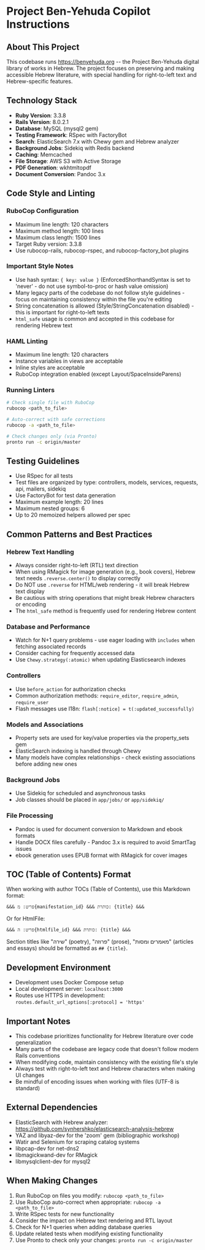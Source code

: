 # Project Ben-Yehuda Copilot Instructions

## About This Project

This codebase runs https://benyehuda.org -- the Project Ben-Yehuda digital library of works in Hebrew. The project focuses on preserving and making accessible Hebrew literature, with special handling for right-to-left text and Hebrew-specific features.

## Technology Stack

- **Ruby Version**: 3.3.8
- **Rails Version**: 8.0.2.1
- **Database**: MySQL (mysql2 gem)
- **Testing Framework**: RSpec with FactoryBot
- **Search**: ElasticSearch 7.x with Chewy gem and Hebrew analyzer
- **Background Jobs**: Sidekiq with Redis backend
- **Caching**: Memcached
- **File Storage**: AWS S3 with Active Storage
- **PDF Generation**: wkhtmltopdf
- **Document Conversion**: Pandoc 3.x

## Code Style and Linting

### RuboCop Configuration
- Maximum line length: 120 characters
- Maximum method length: 100 lines
- Maximum class length: 1500 lines
- Target Ruby version: 3.3.8
- Use rubocop-rails, rubocop-rspec, and rubocop-factory_bot plugins

### Important Style Notes
- Use hash syntax: `{ key: value }` (EnforcedShorthandSyntax is set to 'never' - do not use symbol-to-proc or hash value omission)
- Many legacy parts of the codebase do not follow style guidelines - focus on maintaining consistency within the file you're editing
- String concatenation is allowed (Style/StringConcatenation disabled) - this is important for right-to-left texts
- `html_safe` usage is common and accepted in this codebase for rendering Hebrew text

### HAML Linting
- Maximum line length: 120 characters
- Instance variables in views are acceptable
- Inline styles are acceptable
- RuboCop integration enabled (except Layout/SpaceInsideParens)

### Running Linters
```bash
# Check single file with RuboCop
rubocop <path_to_file>

# Auto-correct with safe corrections
rubocop -a <path_to_file>

# Check changes only (via Pronto)
pronto run -c origin/master
```

## Testing Guidelines

- Use RSpec for all tests
- Test files are organized by type: controllers, models, services, requests, api, mailers, sidekiq
- Use FactoryBot for test data generation
- Maximum example length: 20 lines
- Maximum nested groups: 6
- Up to 20 memoized helpers allowed per spec

## Common Patterns and Best Practices

### Hebrew Text Handling
- Always consider right-to-left (RTL) text direction
- When using RMagick for image generation (e.g., book covers), Hebrew text needs `.reverse.center()` to display correctly
- Do NOT use `.reverse` for HTML/web rendering - it will break Hebrew text display
- Be cautious with string operations that might break Hebrew characters or encoding
- The `html_safe` method is frequently used for rendering Hebrew content

### Database and Performance
- Watch for N+1 query problems - use eager loading with `includes` when fetching associated records
- Consider caching for frequently accessed data
- Use `Chewy.strategy(:atomic)` when updating Elasticsearch indexes

### Controllers
- Use `before_action` for authorization checks
- Common authorization methods: `require_editor`, `require_admin`, `require_user`
- Flash messages use I18n: `flash[:notice] = t(:updated_successfully)`

### Models and Associations
- Property sets are used for key/value properties via the property_sets gem
- ElasticSearch indexing is handled through Chewy
- Many models have complex relationships - check existing associations before adding new ones

### Background Jobs
- Use Sidekiq for scheduled and asynchronous tasks
- Job classes should be placed in `app/jobs/` or `app/sidekiq/`

### File Processing
- Pandoc is used for document conversion to Markdown and ebook formats
- Handle DOCX files carefully - Pandoc 3.x is required to avoid SmartTag issues
- ebook generation uses EPUB format with RMagick for cover images

## TOC (Table of Contents) Format

When working with author TOCs (Table of Contents), use this Markdown format:
```
&&& פריט: מ{manifestation_id} &&& כותרת: {title} &&&
```

Or for HtmlFile:
```
&&& פריט: ה{htmlfile_id} &&& כותרת: {title} &&&
```

Section titles like "שירה" (poetry), "פרוזה" (prose), "מאמרים ומסות" (articles and essays) should be formatted as `## {title}`.

## Development Environment

- Development uses Docker Compose setup
- Local development server: `localhost:3000`
- Routes use HTTPS in development: `routes.default_url_options[:protocol] = 'https'`

## Important Notes

- This codebase prioritizes functionality for Hebrew literature over code generalization
- Many parts of the codebase are legacy code that doesn't follow modern Rails conventions
- When modifying code, maintain consistency with the existing file's style
- Always test with right-to-left text and Hebrew characters when making UI changes
- Be mindful of encoding issues when working with files (UTF-8 is standard)

## External Dependencies

- ElasticSearch with Hebrew analyzer: https://github.com/synhershko/elasticsearch-analysis-hebrew
- YAZ and libyaz-dev for the 'zoom' gem (bibliographic workshop)
- Watir and Selenium for scraping catalog systems
- libpcap-dev for net-dns2
- libmagickwand-dev for RMagick
- libmysqlclient-dev for mysql2

## When Making Changes

1. Run RuboCop on files you modify: `rubocop <path_to_file>`
2. Use RuboCop auto-correct when appropriate: `rubocop -a <path_to_file>`
3. Write RSpec tests for new functionality
4. Consider the impact on Hebrew text rendering and RTL layout
5. Check for N+1 queries when adding database queries
6. Update related tests when modifying existing functionality
7. Use Pronto to check only your changes: `pronto run -c origin/master`
